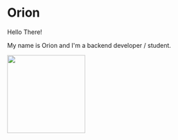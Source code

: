 # Orion


Hello There!


My name is Orion and I'm a backend developer / student.


<img height="180em" src="https://github-readme-stats.vercel.app/api?username=Seeker-Of-Knowledge
&show_icons=true&hide_border=true&&count_private=true&include_all_commits=true" />
